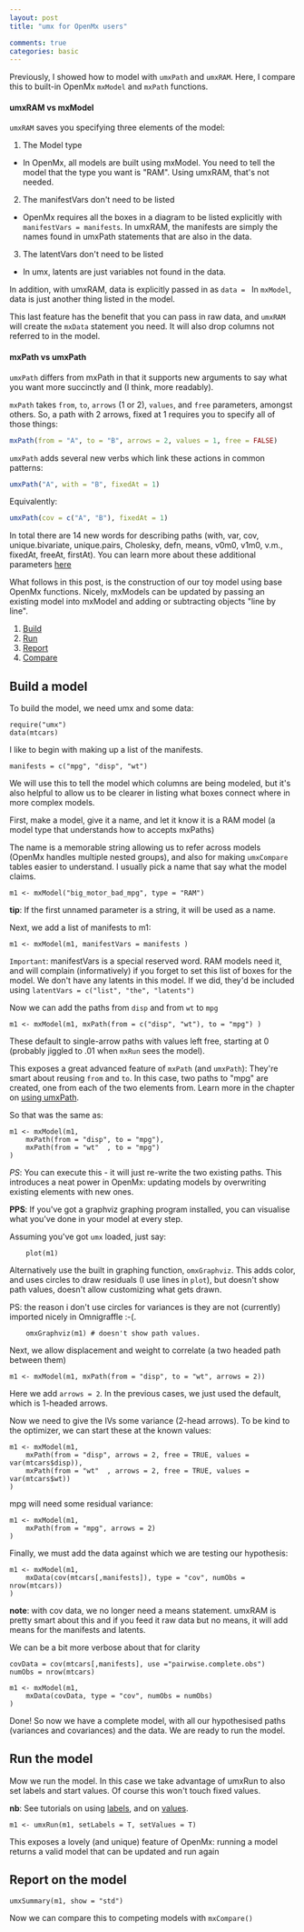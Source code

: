 ```yaml
---
layout: post
title: "umx for OpenMx users"

comments: true
categories: basic
---
```


Previously, I showed how to model with `umxPath` and `umxRAM`. Here, I compare this to built-in OpenMx `mxModel` and `mxPath` functions.

#### umxRAM vs mxModel

`umxRAM` saves you specifying three elements of the model:

1. The Model type
 * In OpenMx, all models are built using mxModel. You need to tell the model that the type you want is "RAM". Using umxRAM, that's not needed.
2. The manifestVars don't need to be listed
 * OpenMx requires all the boxes in a diagram to be listed explicitly with `manifestVars = manifests`. In umxRAM, the manifests are simply the names found in umxPath statements that are also in the data.
3. The latentVars don't need to be listed
 * In umx, latents are just variables not found in the data.

In addition, with umxRAM, data is explicitly passed in as `data = ` In `mxModel`, data is just another thing listed in the model.

This last feature has the benefit that you can pass in raw data, and `umxRAM` will create the `mxData` statement you need. It will also drop columns not referred to in the model.

#### mxPath vs umxPath

`umxPath` differs from mxPath in that it supports new arguments to say what you want more succinctly and (I think, more readably).

`mxPath` takes `from`, `to`, `arrows` (1 or 2), `values`, and `free` parameters, amongst others. So, a path with 2 arrows, fixed at 1 requires you to specify all of those things:

```r
mxPath(from = "A", to = "B", arrows = 2, values = 1, free = FALSE)
```

`umxPath` adds several new verbs which link these actions in common patterns:

```r
umxPath("A", with = "B", fixedAt = 1)
```

Equivalently:

```r
umxPath(cov = c("A", "B"), fixedAt = 1)
```

In total there are 14 new words for describing paths (with, var, cov, unique.bivariate, unique.pairs, Cholesky, defn, means, v0m0, v1m0, v.m., fixedAt, freeAt, firstAt). You can learn more about these additional parameters [here](/advanced/1995/11/20/detailed-umxPath.html)

What follows in this post, is the construction of our toy model using base OpenMx functions. Nicely, mxModels can be updated by passing an existing model into mxModel and adding or subtracting objects "line by line".

1. [Build](#build)
2. [Run](#run)
3. [Report](#report)
4. [Compare](#compare)

<a name="build"></a>

## Build a model

To build the model, we need umx and some data:

```splus
require("umx")
data(mtcars)
```

I like to begin with making up a list of the manifests.

```splus
manifests = c("mpg", "disp", "wt")
```

We will use this to tell the model which columns are being modeled, but it's also helpful to allow us to be clearer in listing what boxes connect where in more complex models.

First, make a model, give it a name, and let it know it is a RAM model (a model type that understands how to accepts mxPaths)

The name is a memorable string allowing us to refer across models (OpenMx handles multiple nested groups), and also for making `umxCompare` tables easier to understand. I usually pick a name that say what the model claims.

```splus
m1 <- mxModel("big_motor_bad_mpg", type = "RAM")
```

**tip**: If the first unnamed parameter is a string, it will be used as a name.

Next, we add a list of manifests to m1:

```splus
m1 <- mxModel(m1, manifestVars = manifests )
```

`Important`: manifestVars is a special reserved word. RAM models need it, and will complain (informatively) if you forget to set this list of boxes for the model.
We don't have any latents in this model. If we did, they'd be included using `latentVars = c("list", "the", "latents")`

Now we can add the paths from `disp` and from `wt` to `mpg`

```splus
m1 <- mxModel(m1, mxPath(from = c("disp", "wt"), to = "mpg") )
```

These default to single-arrow paths with values left free, starting at 0 (probably jiggled to .01 when `mxRun` sees the model).

This exposes a great advanced feature of `mxPath` (and `umxPath`): They're smart about reusing `from` and `to`. In this case, two paths to "mpg" are created, one from each of the two elements from. Learn more in the chapter on [using umxPath](http://tbates.github.io/ram/path/2020/09/20/Power-of-the-(mx)-Path.html).

So that was the same as:

```splus
m1 <- mxModel(m1,
	mxPath(from = "disp", to = "mpg"),
	mxPath(from = "wt"  , to = "mpg")
)
```

*PS*: You can execute this - it will just re-write the two existing paths. This introduces a neat power in OpenMx: updating models by overwriting existing elements with new ones.

**PPS**: If you've got a graphviz graphing program installed, you can visualise what you've done in your model at every step.

Assuming you've got `umx` loaded, just say:

```splus
	plot(m1)
```

Alternatively use the built in graphing function, `omxGraphviz`. This adds color, and uses circles to draw residuals (I use lines in `plot`), but doesn't show path values, doesn't allow customizing what gets drawn.

PS: the reason i don't use circles for variances is they are not (currently) imported nicely in Omnigraffle :-(.

```splus
	omxGraphviz(m1) # doesn't show path values.
```

Next, we allow displacement and weight to correlate (a two headed path between them)

```splus
m1 <- mxModel(m1, mxPath(from = "disp", to = "wt", arrows = 2))
```

Here we add `arrows = 2`. In the previous cases, we just used the default, which is 1-headed arrows.

Now we need to give the IVs some variance (2-head arrows). To be kind to the optimizer, we can start these at the known values:

```splus
m1 <- mxModel(m1,
	mxPath(from = "disp", arrows = 2, free = TRUE, values = var(mtcars$disp)),
	mxPath(from = "wt"  , arrows = 2, free = TRUE, values = var(mtcars$wt))
)
```

mpg will need some residual variance:

```splus
m1 <- mxModel(m1,
	mxPath(from = "mpg", arrows = 2)
)
```

Finally, we must add the data against which we are testing our hypothesis:

```splus
m1 <- mxModel(m1,
	mxData(cov(mtcars[,manifests]), type = "cov", numObs = nrow(mtcars))
)
```
**note**: with cov data, we no longer need a means statement. umxRAM is pretty smart about this and if you feed it raw data but no means, it will add means for the manifests and latents.

We can be a bit more verbose about that for clarity

```splus
covData = cov(mtcars[,manifests], use ="pairwise.complete.obs")
numObs = nrow(mtcars)

m1 <- mxModel(m1,
	mxData(covData, type = "cov", numObs = numObs)
)
```
Done! So now we have a complete model, with all our hypothesised paths (variances and covariances) and the data. We are ready to run the model.

<a name="run"></a>

## Run the model

Mow we run the model. In this case we take advantage of umxRun to also set labels and start values. Of course this won't touch fixed values.

**nb**: See tutorials on using [labels](http://tbates.github.io/models/tutorial/2020/10/03/How-labels-work.html), and on [values](http://tbates.github.io/models/tutorial/2020/10/04/Values-matter.html).

```splus
m1 <- umxRun(m1, setLabels = T, setValues = T)
```

This exposes a lovely (and unique) feature of OpenMx: running a model returns a valid model that can be updated and run again 
<!-- TODO  sidebar -->

<a name="report"></a>

## Report on the model

```splus
umxSummary(m1, show = "std")
```
Now we can compare this to competing models with `mxCompare()`